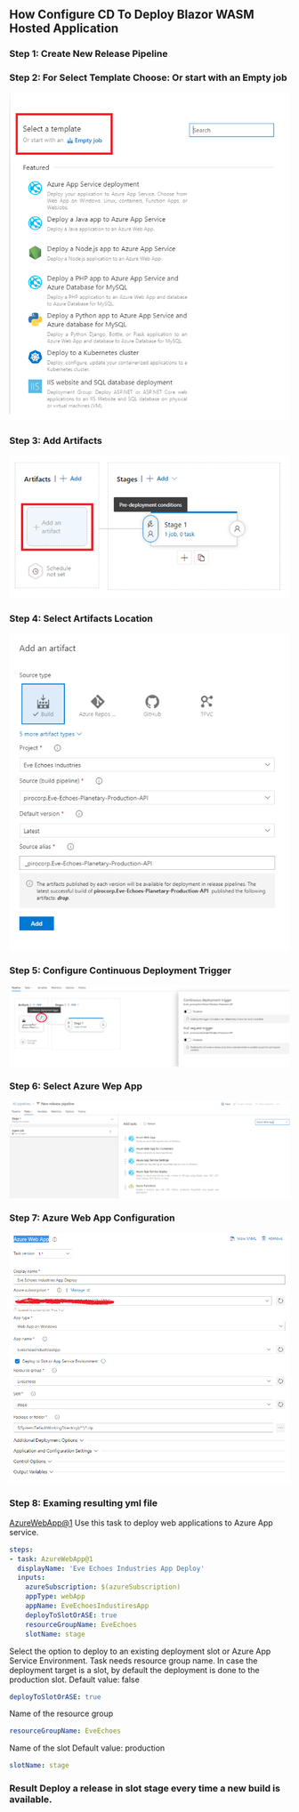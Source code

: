 
## How Configure CD To Deploy Blazor WASM Hosted Application

### Step 1: Create New Release Pipeline

### Step 2: For Select Template Choose: Or start with an Empty job

![Or start with an Empty job](Select_Template.png "Or start with an Empty job")

### Step 3: Add Artifacts

![Add Artifact](Add_artifacts.png "Add Artifact")

### Step 4: Select Artifacts Location

![Select Artifacts Location](Select_Artifact_Location.png "Select Artifacts Location")

### Step 5: Configure Continuous Deployment Trigger

![Configure Continuous Deployment Trigger](Configure_Continuous_Deployment_Trigger.png "Configure Continuous Deployment Trigger")

### Step 6: Select Azure Wep App

![Select Azure Wep App](Select_Azure_Wep_App.png "Select Azure Wep App")

### Step 7: Azure Web App Configuration

![Azure Web App Configuration](Azure_Web_App_Configuration.png "Azure Web App Configuration")

### Step 8: Examing resulting yml file

[AzureWebApp@1](https://docs.microsoft.com/en-us/azure/devops/pipelines/tasks/deploy/azure-rm-web-app?view=azure-devops) Use this task to deploy web applications to Azure App service.

```yml
steps:
- task: AzureWebApp@1
  displayName: 'Eve Echoes Industries App Deploy'
  inputs:
    azureSubscription: $(azureSubscription)
    appType: webApp
    appName: EveEchoesIndustiresApp
    deployToSlotOrASE: true
    resourceGroupName: EveEchoes
    slotName: stage
```

Select the option to deploy to an existing deployment slot or Azure App Service Environment. Task needs resource group name. In case the deployment target is a slot, by default the deployment is done to the production slot.
Default value: false

```yml
deployToSlotOrASE: true
```

Name of the resource group

```yml
resourceGroupName: EveEchoes
```

Name of the slot
Default value: production

```yml
slotName: stage
```

### Result Deploy a release in slot stage every time a new build is available.
